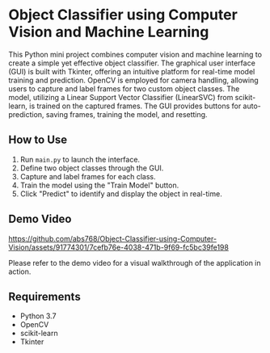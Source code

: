 # Object Classifier using Computer Vision and Machine Learning

This Python mini project combines computer vision and machine learning to create a simple yet effective object classifier. The graphical user interface (GUI) is built with Tkinter, offering an intuitive platform for real-time model training and prediction. OpenCV is employed for camera handling, allowing users to capture and label frames for two custom object classes. The model, utilizing a Linear Support Vector Classifier (LinearSVC) from scikit-learn, is trained on the captured frames. The GUI provides buttons for auto-prediction, saving frames, training the model, and resetting.

## How to Use

1. Run `main.py` to launch the interface.
2. Define two object classes through the GUI.
3. Capture and label frames for each class.
4. Train the model using the "Train Model" button.
5. Click "Predict" to identify and display the object in real-time.

## Demo Video


https://github.com/abs768/Object-Classifier-using-Computer-Vision/assets/91774301/7cefb76e-4038-471b-9f69-fc5bc39fe198


Please refer to the demo video for a visual walkthrough of the application in action.

## Requirements

- Python 3.7
- OpenCV
- scikit-learn
- Tkinter
